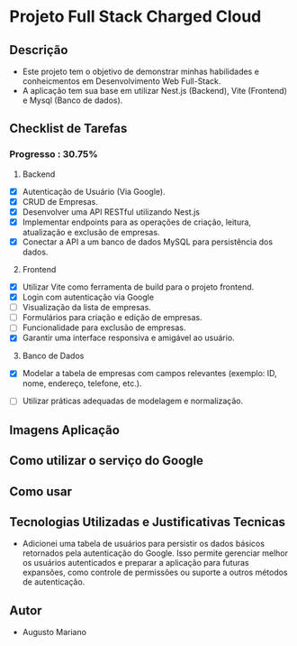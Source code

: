 # Projeto Full Stack Charged Cloud

## Descrição
- Este projeto tem o objetivo de demonstrar minhas habilidades e conheicmentos em Desenvolvimento Web Full-Stack.
- A aplicação tem sua base em utilizar Nest.js (Backend), Vite (Frontend) e Mysql (Banco de dados).

## Checklist de Tarefas

### Progresso : 30.75%

1. Backend
- [X] Autenticação de Usuário (Via Google).
- [X] CRUD de Empresas.
- [X] Desenvolver uma API RESTful utilizando Nest.js
- [X] Implementar endpoints para as operações de criação, leitura, atualização e exclusão de empresas.
- [x] Conectar a API a um banco de dados MySQL para persistência dos dados.

2. Frontend
- [X] Utilizar Vite como ferramenta de build para o projeto frontend.
- [X] Login com autenticação via Google
- [ ] Visualização da lista de empresas.
- [ ] Formulários para criação e edição de empresas.
- [ ] Funcionalidade para exclusão de empresas.
- [X] Garantir uma interface responsiva e amigável ao usuário.

3. Banco de Dados
- [X] Modelar a tabela de empresas com campos relevantes (exemplo: ID, nome, endereço, telefone, etc.).
- [ ] Utilizar práticas adequadas de modelagem e normalização.




## Imagens Aplicação


## Como utilizar o serviço do Google

## Como usar

## Tecnologias Utilizadas e Justificativas Tecnicas

- Adicionei uma tabela de usuários para persistir os dados básicos retornados pela autenticação do Google. Isso permite gerenciar melhor os usuários autenticados e preparar a aplicação para futuras expansões, como controle de permissões ou suporte a outros métodos de autenticação.

## Autor
- Augusto Mariano